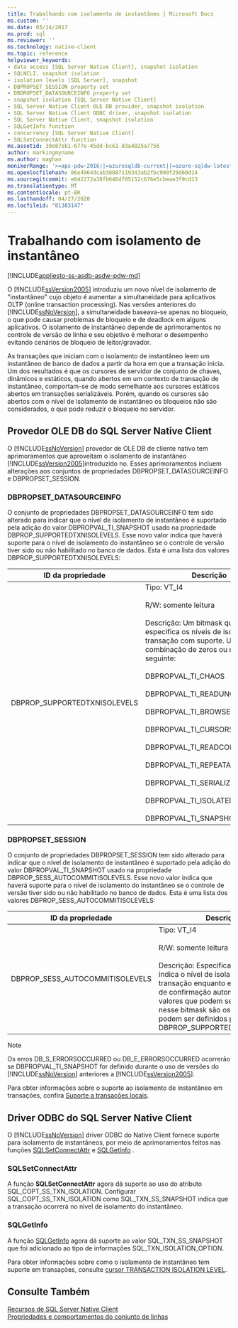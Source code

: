 ```yaml
---
title: Trabalhando com isolamento de instantâneo | Microsoft Docs
ms.custom: ''
ms.date: 03/14/2017
ms.prod: sql
ms.reviewer: ''
ms.technology: native-client
ms.topic: reference
helpviewer_keywords:
- data access [SQL Server Native Client], snapshot isolation
- SQLNCLI, snapshot isolation
- isolation levels [SQL Server], snapshot
- DBPROPSET_SESSION property set
- DBDROPSET_DATASOURCEINFO property set
- snapshot isolation [SQL Server Native Client]
- SQL Server Native Client OLE DB provider, snapshot isolation
- SQL Server Native Client ODBC driver, snapshot isolation
- SQL Server Native Client, snapshot isolation
- SQLGetInfo function
- concurrency [SQL Server Native Client]
- SQLSetConnectAttr function
ms.assetid: 39e87eb1-677e-45dd-bc61-83a4025a7756
author: markingmyname
ms.author: maghan
monikerRange: '>=aps-pdw-2016||=azuresqldb-current||=azure-sqldw-latest||>=sql-server-2016||=sqlallproducts-allversions||>=sql-server-linux-2017||=azuresqldb-mi-current'
ms.openlocfilehash: 06e4964dcab38087119343ab2fbc900f29d60d14
ms.sourcegitcommit: e042272a38fb646df05152c676e5cbeae3f9cd13
ms.translationtype: MT
ms.contentlocale: pt-BR
ms.lasthandoff: 04/27/2020
ms.locfileid: "81303147"
---
```

# <a name="working-with-snapshot-isolation"></a>Trabalhando com isolamento de instantâneo
[!INCLUDE[appliesto-ss-asdb-asdw-pdw-md](../../../includes/appliesto-ss-asdb-asdw-pdw-md.md)]

  O [!INCLUDE[ssVersion2005](../../../includes/ssversion2005-md.md)] introduziu um novo nível de isolamento de "instantâneo" cujo objeto é aumentar a simultaneidade para aplicativos OLTP (online transaction processing). Nas versões anteriores do [!INCLUDE[ssNoVersion](../../../includes/ssnoversion-md.md)], a simultaneidade baseava-se apenas no bloqueio, o que pode causar problemas de bloqueio e de deadlock em alguns aplicativos. O isolamento de instantâneo depende de aprimoramentos no controle de versão de linha e seu objetivo é melhorar o desempenho evitando cenários de bloqueio de leitor/gravador.  
  
 As transações que iniciam com o isolamento de instantâneo leem um instantâneo de banco de dados a partir da hora em que a transação inicia. Um dos resultados é que os cursores de servidor de conjunto de chaves, dinâmicos e estáticos, quando abertos em um contexto de transação de instantâneo, comportam-se de modo semelhante aos cursores estáticos abertos em transações serializáveis. Porém, quando os cursores são abertos com o nível de isolamento de instantâneo os bloqueios não são considerados, o que pode reduzir o bloqueio no servidor.  
  
## <a name="sql-server-native-client-ole-db-provider"></a>Provedor OLE DB do SQL Server Native Client  
 O [!INCLUDE[ssNoVersion](../../../includes/ssnoversion-md.md)] provedor de OLE DB de cliente nativo tem aprimoramentos que aproveitam o isolamento de instantâneo [!INCLUDE[ssVersion2005](../../../includes/ssversion2005-md.md)]introduzido no. Esses aprimoramentos incluem alterações aos conjuntos de propriedades DBPROPSET_DATASOURCEINFO e DBPROPSET_SESSION.  
  
### <a name="dbpropset_datasourceinfo"></a>DBPROPSET_DATASOURCEINFO  
 O conjunto de propriedades DBPROPSET_DATASOURCEINFO tem sido alterado para indicar que o nível de isolamento de instantâneo é suportado pela adição do valor DBPROPVAL_TI_SNAPSHOT usado na propriedade DBPROP_SUPPORTEDTXNISOLEVELS. Esse novo valor indica que haverá suporte para o nível de isolamento do instantâneo se o controle de versão tiver sido ou não habilitado no banco de dados. Esta é uma lista dos valores DBPROP_SUPPORTEDTXNISOLEVELS:  
  
|ID da propriedade|Descrição|  
|-----------------|-----------------|  
|DBPROP_SUPPORTEDTXNISOLEVELS|Tipo: VT_I4<br /><br /> R/W: somente leitura<br /><br /> Descrição: Um bitmask que especifica os níveis de isolamento da transação com suporte. Uma combinação de zeros ou mais do seguinte:<br /><br /> DBPROPVAL_TI_CHAOS<br /><br /> DBPROPVAL_TI_READUNCOMMITTED<br /><br /> DBPROPVAL_TI_BROWSE<br /><br /> DBPROPVAL_TI_CURSORSTABILITY<br /><br /> DBPROPVAL_TI_READCOMMITTED<br /><br /> DBPROPVAL_TI_REPEATABLEREAD<br /><br /> DBPROPVAL_TI_SERIALIZABLE<br /><br /> DBPROPVAL_TI_ISOLATED<br /><br /> DBPROPVAL_TI_SNAPSHOT|  
  
### <a name="dbpropset_session"></a>DBPROPSET_SESSION  
 O conjunto de propriedades DBPROPSET_SESSION tem sido alterado para indicar que o nível de isolamento de instantâneo é suportado pela adição do valor DBPROPVAL_TI_SNAPSHOT usado na propriedade DBPROP_SESS_AUTOCOMMITISOLEVELS. Esse novo valor indica que haverá suporte para o nível de isolamento do instantâneo se o controle de versão tiver sido ou não habilitado no banco de dados. Esta é uma lista dos valores DBPROP_SESS_AUTOCOMMITISOLEVELS:  
  
|ID da propriedade|Descrição|  
|-----------------|-----------------|  
|DBPROP_SESS_AUTOCOMMITISOLEVELS|Tipo: VT_I4<br /><br /> R/W: somente leitura<br /><br /> Descrição: Especifica um bitmask que indica o nível de isolamento da transação enquanto estiver no modo de confirmação automática. Os valores que podem ser definidos nesse bitmask são os mesmos que podem ser definidos para DBPROP_SUPPORTEDTXNISOLEVELS.|  
  
> [!NOTE]  
>  Os erros DB_S_ERRORSOCCURRED ou DB_E_ERRORSOCCURRED ocorrerão se DBPROPVAL_TI_SNAPSHOT for definido durante o uso de versões do [!INCLUDE[ssNoVersion](../../../includes/ssnoversion-md.md)] anteriores a [!INCLUDE[ssVersion2005](../../../includes/ssversion2005-md.md)].  
  
 Para obter informações sobre o suporte ao isolamento de instantâneo em transações, confira [Suporte a transações locais](../../../relational-databases/native-client-ole-db-transactions/supporting-local-transactions.md).  
  
## <a name="sql-server-native-client-odbc-driver"></a>Driver ODBC do SQL Server Native Client  
 O [!INCLUDE[ssNoVersion](../../../includes/ssnoversion-md.md)] driver ODBC do Native Client fornece suporte para isolamento de instantâneos, por meio de aprimoramentos feitos nas funções [SQLSetConnectAttr](../../../relational-databases/native-client-odbc-api/sqlsetconnectattr.md) e [SQLGetInfo](../../../relational-databases/native-client-odbc-api/sqlgetinfo.md) .  
  
### <a name="sqlsetconnectattr"></a>SQLSetConnectAttr  
 A função **SQLSetConnectAttr** agora dá suporte ao uso do atributo SQL_COPT_SS_TXN_ISOLATION. Configurar SQL_COPT_SS_TXN_ISOLATION como SQL_TXN_SS_SNAPSHOT indica que a transação ocorrerá no nível de isolamento do instantâneo.  
  
### <a name="sqlgetinfo"></a>SQLGetInfo  
 A função [SQLGetInfo](../../../relational-databases/native-client-odbc-api/sqlgetinfo.md) agora dá suporte ao valor SQL_TXN_SS_SNAPSHOT que foi adicionado ao tipo de informações SQL_TXN_ISOLATION_OPTION.  
  
 Para obter informações sobre como o isolamento de instantâneo tem suporte em transações, consulte [cursor TRANSACTION ISOLATION LEVEL](../../../relational-databases/native-client-odbc-cursors/properties/cursor-transaction-isolation-level.md).  
  
## <a name="see-also"></a>Consulte Também  
 [Recursos de SQL Server Native Client](../../../relational-databases/native-client/features/sql-server-native-client-features.md)   
 [Propriedades e comportamentos do conjunto de linhas](../../../relational-databases/native-client-ole-db-rowsets/rowset-properties-and-behaviors.md)  
  
  
